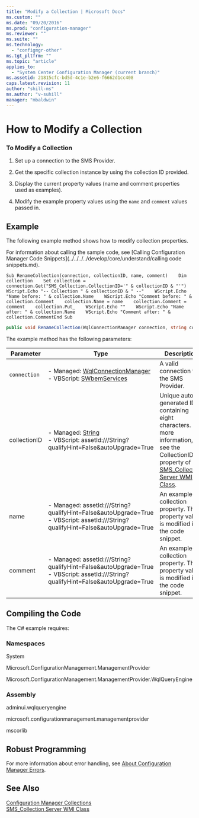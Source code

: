 ```yaml
---
title: "Modify a Collection | Microsoft Docs"
ms.custom: ""
ms.date: "09/20/2016"
ms.prod: "configuration-manager"
ms.reviewer: ""
ms.suite: ""
ms.technology:
  - "configmgr-other"
ms.tgt_pltfrm: ""
ms.topic: "article"
applies_to:
  - "System Center Configuration Manager (current branch)"
ms.assetid: 21815cfc-bd5d-4c1e-b2e6-f6662d1cc408
caps.latest.revision: 11
author: "shill-ms"
ms.author: "v-suhill"
manager: "mbaldwin"
---
```

# How to Modify a Collection
### To Modify a Collection  

1.  Set up a connection to the SMS Provider.  

2.  Get the specific collection instance by using the collection ID provided.  

3.  Display the current property values (name and comment properties used as examples).  

4.  Modify the example property values using the `name` and `comment` values passed in.  

## Example  
 The following example method shows how to modify collection properties.  

 For information about calling the sample code, see [Calling Configuration Manager Code Snippets](../../../../develop/core/understand/calling code snippets.md).  

```vbs  
Sub RenameCollection(connection, collectionID, name, comment)    Dim collection    Set collection = connection.Get("SMS_Collection.CollectionID='" & collectionID & "'")    WScript.Echo "-- Collection " & collectionID & " --"    WScript.Echo "Name before: " & collection.Name    WScript.Echo "Comment before: " & collection.Comment    collection.Name = name    collection.Comment = comment    collection.Put_    WScript.Echo ""    WScript.Echo "Name after: " & collection.Name    WScript.Echo "Comment after: " & collection.CommentEnd Sub  
```  

```c#  
public void RenameCollection(WqlConnectionManager connection, string collectionID, string name, string comment){    IResultObject collection = connection.GetInstance(string.Format("SMS_Collection.CollectionID='{0}'", collectionID));    Console.WriteLine("-- Collection {0} --", collectionID);    Console.WriteLine("Name before: {0}", collection["Name"].StringValue);    Console.WriteLine("Comment before: {0}", collection["Comment"].StringValue);    collection["Name"].StringValue = name;    collection["Comment"].StringValue = comment;    collection.Put();    collection.Get();    Console.WriteLine();    Console.WriteLine("Name after: {0}", collection["Name"].StringValue);    Console.WriteLine("Comment after: {0}", collection["Comment"].StringValue);}  
```  

 The example method has the following parameters:  

|Parameter|Type|Description|  
|---------------|----------|-----------------|  
|`connection`|-   Managed: [WqlConnectionManager](assetId:///WqlConnectionManager?qualifyHint=False&autoUpgrade=True)<br />-   VBScript: [SWbemServices](assetId:///SWbemServices?qualifyHint=False&autoUpgrade=True)|A valid connection to the SMS Provider.|  
|collectionID|-   Managed: [String](assetId:///String?qualifyHint=False&autoUpgrade=True)<br />-   VBScript: assetId:///String?qualifyHint=False&autoUpgrade=True|Unique auto-generated ID containing eight characters. For more information, see the CollectionID property of [SMS_Collection Server WMI Class](../../../../develop/reference/core/clients/collections/sms_collection-server-wmi-class.md).|  
|name|-   Managed: assetId:///String?qualifyHint=False&autoUpgrade=True<br />-   VBScript: assetId:///String?qualifyHint=False&autoUpgrade=True|An example collection property. The property value is modified in the code snippet.|  
|comment|-   Managed: assetId:///String?qualifyHint=False&autoUpgrade=True<br />-   VBScript: assetId:///String?qualifyHint=False&autoUpgrade=True|An example collection property. The property value is modified in the code snippet.|  

## Compiling the Code  
 The C# example requires:  

### Namespaces  
 System  

 Microsoft.ConfigurationManagement.ManagementProvider  

 Microsoft.ConfigurationManagement.ManagementProvider.WqlQueryEngine  

### Assembly  
 adminui.wqlqueryengine  

 microsoft.configurationmanagement.managementprovider  

 mscorlib  

## Robust Programming  
 For more information about error handling, see [About Configuration Manager Errors](../../../../develop/core/understand/about-configuration-manager-errors.md).  

## See Also  
 [Configuration Manager Collections](../../../../develop/core/clients/collections/collections.md)   
 [SMS_Collection Server WMI Class](../../../../develop/reference/core/clients/collections/sms_collection-server-wmi-class.md)
